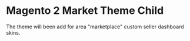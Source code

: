 # Magento 2 Market Theme Child

The theme will been add for area "marketplace" custom seller dashboard skins.